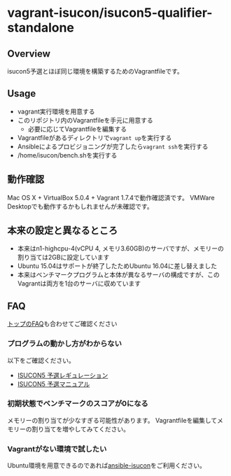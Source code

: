 # vagrant-isucon/isucon5-qualifier-standalone

## Overview

isucon5予選とほぼ同じ環境を構築するためのVagrantfileです。

## Usage

- vagrant実行環境を用意する
- このリポジトリ内のVagrantfileを手元に用意する
  - 必要に応じてVagrantfileを編集する
- Vagrantfileがあるディレクトリで`vagrant up`を実行する
- Ansibleによるプロビジョニングが完了したら`vagrant ssh`を実行する
- /home/isucon/bench.shを実行する

## 動作確認

Mac OS X + VirtualBox 5.0.4 + Vagrant 1.7.4で動作確認済です。
VMWare Desktopでも動作するかもしれませんが未確認です。

## 本来の設定と異なるところ

- 本来はn1-highcpu-4(vCPU 4, メモリ3.60GB)のサーバですが、メモリーの割り当ては2GBに設定しています
- Ubuntu 15.04はサポートが終了したためUbuntu 16.04に差し替えました
- 本来はベンチマークプログラムと本体が異なるサーバの構成ですが、このVagrantは両方を1台のサーバに収めています

## FAQ

[トップのFAQ](../README.md)も合わせてご確認ください

### プログラムの動かし方がわからない

以下をご確認ください。

- [ISUCON5 予選レギュレーション](http://isucon.net/archives/45347574.html)
- [ISUCON5 予選マニュアル](https://gist.github.com/tagomoris/1a2df5ab0999f5e64cff)

### 初期状態でベンチマークのスコアが0になる

メモリーの割り当てが少なすぎる可能性があります。
Vagrantfileを編集してメモリーの割り当てを増やしてみてください。

### Vagrantがない環境で試したい

Ubuntu環境を用意できるのであれば[ansible-isucon](https://github.com/matsuu/ansible-isucon)をご利用ください。
